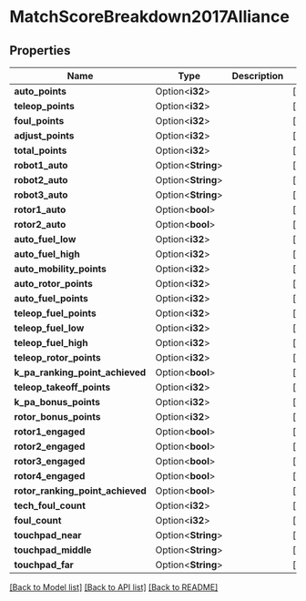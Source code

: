 # MatchScoreBreakdown2017Alliance

## Properties

Name | Type | Description | Notes
------------ | ------------- | ------------- | -------------
**auto_points** | Option<**i32**> |  | [optional]
**teleop_points** | Option<**i32**> |  | [optional]
**foul_points** | Option<**i32**> |  | [optional]
**adjust_points** | Option<**i32**> |  | [optional]
**total_points** | Option<**i32**> |  | [optional]
**robot1_auto** | Option<**String**> |  | [optional]
**robot2_auto** | Option<**String**> |  | [optional]
**robot3_auto** | Option<**String**> |  | [optional]
**rotor1_auto** | Option<**bool**> |  | [optional]
**rotor2_auto** | Option<**bool**> |  | [optional]
**auto_fuel_low** | Option<**i32**> |  | [optional]
**auto_fuel_high** | Option<**i32**> |  | [optional]
**auto_mobility_points** | Option<**i32**> |  | [optional]
**auto_rotor_points** | Option<**i32**> |  | [optional]
**auto_fuel_points** | Option<**i32**> |  | [optional]
**teleop_fuel_points** | Option<**i32**> |  | [optional]
**teleop_fuel_low** | Option<**i32**> |  | [optional]
**teleop_fuel_high** | Option<**i32**> |  | [optional]
**teleop_rotor_points** | Option<**i32**> |  | [optional]
**k_pa_ranking_point_achieved** | Option<**bool**> |  | [optional]
**teleop_takeoff_points** | Option<**i32**> |  | [optional]
**k_pa_bonus_points** | Option<**i32**> |  | [optional]
**rotor_bonus_points** | Option<**i32**> |  | [optional]
**rotor1_engaged** | Option<**bool**> |  | [optional]
**rotor2_engaged** | Option<**bool**> |  | [optional]
**rotor3_engaged** | Option<**bool**> |  | [optional]
**rotor4_engaged** | Option<**bool**> |  | [optional]
**rotor_ranking_point_achieved** | Option<**bool**> |  | [optional]
**tech_foul_count** | Option<**i32**> |  | [optional]
**foul_count** | Option<**i32**> |  | [optional]
**touchpad_near** | Option<**String**> |  | [optional]
**touchpad_middle** | Option<**String**> |  | [optional]
**touchpad_far** | Option<**String**> |  | [optional]

[[Back to Model list]](../README.md#documentation-for-models) [[Back to API list]](../README.md#documentation-for-api-endpoints) [[Back to README]](../README.md)


